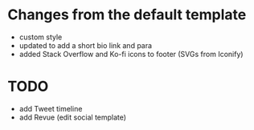 # Changes from the default template

- custom style
- updated to add a short bio link and para
- added Stack Overflow and Ko-fi icons to footer (SVGs from Iconify)

# TODO

- add Tweet timeline
- add Revue (edit social template)
